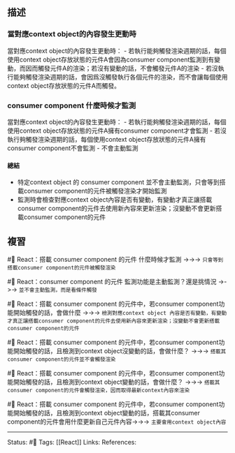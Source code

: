 ## 描述



### 當對應context object的內容發生更動時
當對應context object的內容發生更動時：
	- 若執行能夠觸發渲染週期的話，每個使用context object存放狀態的元件A會因為consumer component監測到有變動，而因而觸發元件A的渲染；若沒有變動的話，不會觸發元件A的渲染
	- 若沒執行能夠觸發渲染週期的話，會因爲沒觸發執行各個元件的渲染，而不會讓每個使用context object存放狀態的元件A而觸發。

### consumer component 什麼時候才監測

當對應context object的內容發生更動時：
	- 若執行能夠觸發渲染週期的話，每個使用context object存放狀態的元件A擁有consumer component才會監測
	- 若沒執行夠觸發渲染週期的話，每個使用context object存放狀態的元件A擁有consumer component不會監測
	- 不會主動監測

#### 總結
- 特定context object 的 consumer component 並不會主動監測，只會等到搭載consumer component的元件被觸發渲染才開始監測
- 監測時會檢查對應context object內容是否有變動，有變動才真正讓搭載consumer component的元件去使用新內容來更新渲染；沒變動不會更新搭載consumer component的元件

## 複習
#🧠 React：搭載 consumer component 的元件 什麼時候才監測 ->->-> `只會等到搭載consumer component的元件被觸發渲染`
<!--SR:!2022-11-12,28,250-->

#🧠 React：consumer component 的元件 監測功能是主動監測？還是挑情況 ->->-> `並不會主動監測，而是看條件觸發`
<!--SR:!2022-11-12,28,250-->

#🧠 React：搭載 consumer component 的元件中，若consumer component功能開始觸發的話，會做什麼 ->->-> `檢測對應context object 內容是否有變動，有變動才真正讓搭載consumer component的元件去使用新內容來更新渲染；沒變動不會更新搭載consumer component的元件`
<!--SR:!2022-11-12,28,250-->

#🧠 React：搭載 consumer component 的元件中，若consumer component功能開始觸發的話，且檢測到context object沒變動的話，會做什麼？ ->->-> `搭載其consumer component的元件並不會觸發渲染`
<!--SR:!2022-11-12,28,250-->

#🧠 React：搭載 consumer component 的元件中，若consumer component功能開始觸發的話，且檢測到context object變動的話，會做什麼？ ->->-> `搭載其consumer component的元件會觸發渲染，因而取得最新context內容來渲染`
<!--SR:!2022-11-12,28,250-->

#🧠 React：搭載 consumer component 的元件中，若consumer component功能開始觸發的話，且檢測到context object變動的話，搭載其consumer component的元件會用什麼更新自己元件內容->->-> `主要會用context object內容`
<!--SR:!2023-01-25,74,250-->


---
Status: #🌱 
Tags:
[[React]]
Links:
References: